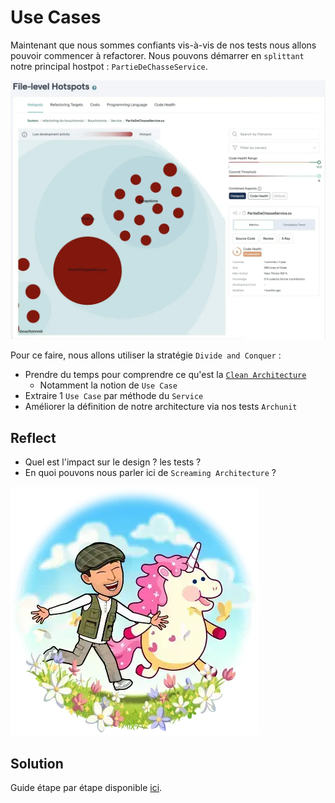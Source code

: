 # Use Cases
Maintenant que nous sommes confiants vis-à-vis de nos tests nous allons pouvoir commencer à refactorer.
Nous pouvons démarrer en `splittant` notre principal hostpot : `PartieDeChasseService`.

![Service Hotspot](steps/img/08-use-cases/hotspot-service.webp)

Pour ce faire, nous allons utiliser la stratégie `Divide and Conquer` :
- Prendre du temps pour comprendre ce qu'est la [`Clean Architecture`](https://xtrem-tdd.netlify.app/Flavours/clean-architecture)
  - Notamment la notion de `Use Case`
- Extraire 1 `Use Case` par méthode du `Service`
- Améliorer la définition de notre architecture via nos tests `Archunit`

## Reflect
- Quel est l'impact sur le design ? les tests ?
- En quoi pouvons nous parler ici de `Screaming Architecture` ?

![Properties](steps/img/08-use-cases/use-cases.webp)

## Solution
Guide étape par étape disponible [ici](steps/08.use-cases.md).